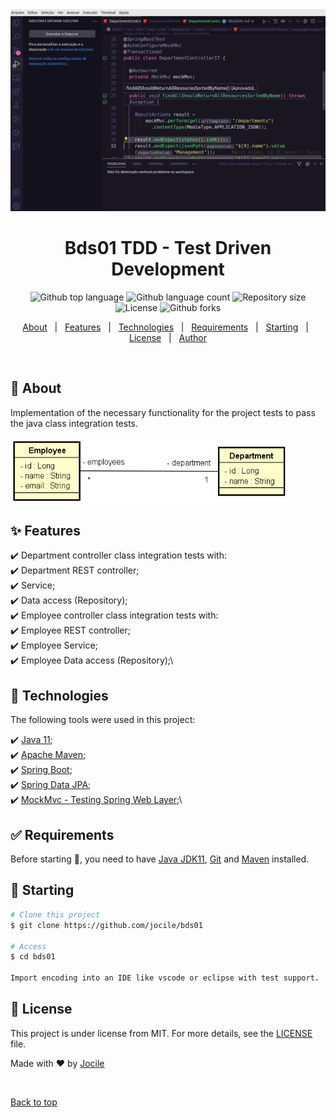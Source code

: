  <div align="center" id="top"> 
<img src="bds.gif" alt="Bds01" />

</div>

<h1 align="center">Bds01 TDD - Test Driven Development</h1>

<p align="center">
  <img alt="Github top language" src="https://img.shields.io/github/languages/top/jocile/bds01?color=56BEB8">

  <img alt="Github language count" src="https://img.shields.io/github/languages/count/jocile/bds01?color=56BEB8">

  <img alt="Repository size" src="https://img.shields.io/github/repo-size/jocile/bds01?color=56BEB8">

  <img alt="License" src="https://img.shields.io/github/license/jocile/bds01?color=56BEB8">

  <!-- <img alt="Github issues" src="https://img.shields.io/github/issues/jocile/bds01?color=56BEB8" /> -->

  <img alt="Github forks" src="https://img.shields.io/github/forks/jocile/bds01?color=56BEB8" />

  <!-- <img alt="Github stars" src="https://img.shields.io/github/stars/jocile/bds01?color=56BEB8" /> -->
</p>

<!-- Status -->

<!-- <h4 align="center">
	🚧  Bds01 🚀 Under construction...  🚧
</h4>

<hr> -->

<p align="center">
  <a href="#dart-about">About</a> &#xa0; | &#xa0; 
  <a href="#sparkles-features">Features</a> &#xa0; | &#xa0;
  <a href="#rocket-technologies">Technologies</a> &#xa0; | &#xa0;
  <a href="#white_check_mark-requirements">Requirements</a> &#xa0; | &#xa0;
  <a href="#checkered_flag-starting">Starting</a> &#xa0; | &#xa0;
  <a href="#memo-license">License</a> &#xa0; | &#xa0;
  <a href="https://github.com/acenelio" target="_blank">Author</a>
</p>

<br>

## :dart: About

Implementation of the necessary functionality for the project tests to pass the java class integration tests.

<img src="Diagram.png" alt="Bds01 diagram" />

## :sparkles: Features

:heavy_check_mark: Department controller class integration tests with:\
 :heavy_check_mark: Department REST controller;\
 :heavy_check_mark: Service;\
 :heavy_check_mark: Data access (Repository);\
:heavy_check_mark: Employee controller class integration tests with:\
 :heavy_check_mark: Employee REST controller;\
 :heavy_check_mark: Employee Service;\
 :heavy_check_mark: Employee Data access (Repository);\

## :rocket: Technologies

The following tools were used in this project:

:heavy_check_mark: [Java 11](https://docs.oracle.com/en/java/javase/11/);\
:heavy_check_mark: [Apache Maven](https://maven.apache.org/guides/index.html);\
:heavy_check_mark: [Spring Boot](https://glysns.gitbook.io/springframework/);\
:heavy_check_mark: [Spring Data JPA](https://docs.spring.io/spring-boot/docs/2.5.6/reference/htmlsingle/#boot-features-jpa-and-spring-data);\
:heavy_check_mark: [MockMvc - Testing Spring Web Layer](https://spring.io/guides/gs/testing-web/);\

## :white_check_mark: Requirements

Before starting :checkered_flag:, you need to have [Java JDK11](https://www.oracle.com/java/technologies/downloads/#java11), [Git](https://git-scm.com) and [Maven](https://maven.apache.org/download.cgi) installed.

## :checkered_flag: Starting

```bash
# Clone this project
$ git clone https://github.com/jocile/bds01

# Access
$ cd bds01

Import encoding into an IDE like vscode or eclipse with test support.
```

## :memo: License

This project is under license from MIT. For more details, see the [LICENSE](LICENSE.md) file.

Made with :heart: by <a href="https://github.com/jocile" target="_blank">Jocile</a>

&#xa0;

<a href="#top">Back to top</a>
